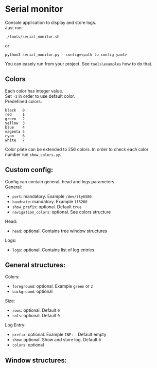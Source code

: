 # Serial monitor
Console application to display and store logs.\
Just run:
```
./tools/serial_monitor.sh
```
or
```
python3 serial_monitor.py --config=<path to config yaml>
```
You can easely run from your project. See `tools\examples` how to do that.

## Colors
Each color has integer value.\
Set `-1` in order to use default color.\
Predefined colors:
```
black   0
red     1
green   2
yellow  3
blue    4
magenta 5
cyan    6
white   7
```
Color plate can be extended to 256 colors. In order to check each color number run `show_colors.py`.

## Custom config:
Config can contain general, head and logs parameters.\
General:
 - `port`: mandatory. Example `/dev/ttyUSB0`
 - `baudrate`: mandatory. Example `115200`
 - `show_prefix`: optional. Default `true`
 - `navigation_colors`: optional. See colors structure

Head:
 - `head`: optional. Contains tree window structures

 Logs:
 - `logs`: optional. Contains list of log entries

## General structures:
Colors:
 - `foreground`: optional. Example `green` or `2`
 - `background`: optional

Size:
 - `rows`: optional. Default `0`
 - `cols`: optional. Default `0`

Log Entry:
 - `prefix`: optional. Example `INF: `. Default empty
 - `show`: optional. Show and store log. Default `0`
 - `colors`: optional

 ## Window structures: